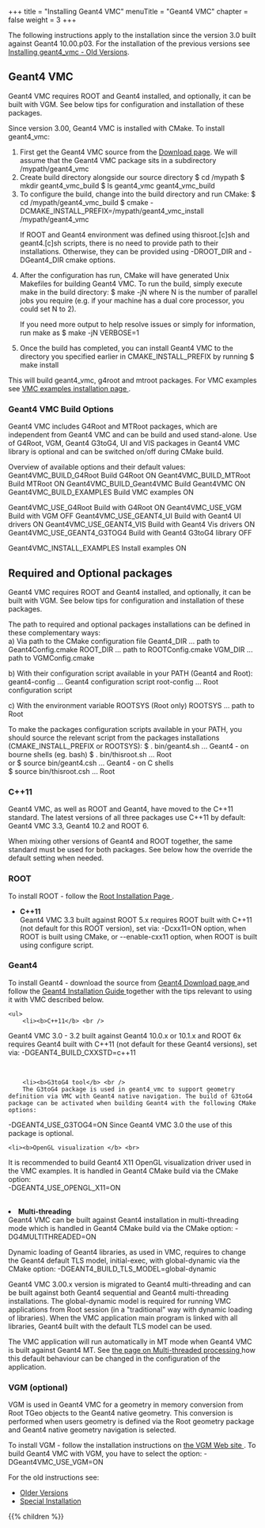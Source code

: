 +++
title = "Installing Geant4 VMC"
menuTitle = "Geant4 VMC"
chapter = false
weight = 3
+++

<p>
The following instructions apply to the installation since the version 3.0 built against Geant4 10.00.p03. For the installation of the previous versions see <a href="/drupal/content/installing-geant4vmc-old-versions"> Installing geant4_vmc - Old Versions</a>. 

<h2> Geant4 VMC </h2>

<p>
Geant4 VMC requires ROOT and Geant4 installed, and optionally, it can be built with VGM. See below tips for configuration and installation of these packages.
</p>
<p>
Since version 3.00, Geant4 VMC is installed with CMake. 
To install geant4_vmc:
<ol>
    <li> First get the Geant4 VMC source from the 
    <a href="/drupal/content/download-vmc">Download page</a>.
    We will assume that the Geant4 VMC package sits in a subdirectory
<bash>
/mypath/geant4_vmc
</bash>
    <li> Create build directory alongside our source directory
<bash>
$ cd /mypath
$ mkdir geant4_vmc_build
$ ls
 geant4_vmc geant4_vmc_build    
</bash>
    <li> To configure the build, change into the build directory and run CMake:
<bash>
$ cd /mypath/geant4_vmc_build 
$ cmake -DCMAKE_INSTALL_PREFIX=/mypath/geant4_vmc_install /mypath/geant4_vmc
</bash>
<p> If ROOT and Geant4 environment was defined using thisroot.&#91;c&#93;sh and geant4.&#91;c&#93;sh scripts, there is no need to provide path to their installations. Otherwise, they can be provided using -DROOT_DIR and -DGeant4_DIR cmake options.
</p>
   <li> After the configuration has run, CMake will have generated Unix Makefiles for building Geant4 VMC. To run the build, simply execute make in the build directory:
<bash>
$ make -jN
</bash>
where N is the number of parallel jobs you require (e.g. if your machine has a dual core processor, you could set N to 2).
<p>
If you need more output to help resolve issues or simply for information, run make as
<bash>
$ make -jN VERBOSE=1
</bash>

<li> Once the build has completed, you can install Geant4 VMC to the directory you specified earlier in CMAKE_INSTALL_PREFIX by running
<bash>
$ make install
</bash>
</ol>

This will build geant4_vmc, g4root and mtroot packages.
For VMC examples see <a href="http://root.cern.ch/drupal/content/installing-and-running-examples">  VMC examples installation page </a>.

<h3> Geant4 VMC Build Options </h3>

<p>
Geant4 VMC includes G4Root and MTRoot packages, which are independent from Geant4 VMC and can be build and used stand-alone. Use of G4Root, VGM, Geant4 G3toG4, UI and VIS packages in Geant4 VMC library is optional and can be switched on/off during CMake build.

<p>
Overview of available options and their default values:
<bash>
Geant4VMC_BUILD_G4Root       Build G4Root        ON
Geant4VMC_BUILD_MTRoot       Build MTRoot        ON
Geant4VMC_BUILD_Geant4VMC    Build Geant4VMC     ON
Geant4VMC_BUILD_EXAMPLES     Build VMC examples  ON

Geant4VMC_USE_G4Root         Build with G4Root                ON
Geant4VMC_USE_VGM            Build with VGM                   OFF
Geant4VMC_USE_GEANT4_UI      Build with Geant4 UI drivers     ON
Geant4VMC_USE_GEANT4_VIS     Build with Geant4 Vis drivers    ON
Geant4VMC_USE_GEANT4_G3TOG4  Build with Geant4 G3toG4 library OFF

Geant4VMC_INSTALL_EXAMPLES   Install examples    ON
</bash>

<h2> Required and Optional packages </h2>
<p>
Geant4 VMC requires ROOT and Geant4 installed, and optionally, it can be built with VGM. See below tips for configuration and installation of these packages.
</p>
<p>
The path to required and optional packages installations can be defined in these complementary ways:<br>
a) Via path to the CMake configuration file
<bash>
Geant4_DIR      ... path to Geant4Config.cmake
ROOT_DIR        ... path to ROOTConfig.cmake
VGM_DIR         ... path to VGMConfig.cmake
</bash>

b) With their configuration script available in your PATH (Geant4 and Root):
<bash>
geant4-config   ... Geant4 configuration script
root-config     ... Root configuration script
</bash> 

c) With the environment variable ROOTSYS (Root only)
<bash>
ROOTSYS         ... path to Root
</bash>

To make the packages configuration scripts available in your PATH, you should source the relevant script from the packages installations (CMAKE_INSTALL_PREFIX or ROOTSYS):
<bash>
$ . bin/geant4.sh          ... Geant4 - on bourne shells (eg. bash)
$ . bin/thisroot.sh        ... Root    
or
$ source bin/geant4.csh    ... Geant4 - on C shells  
$ source bin/thisroot.csh  ... Root
</bash>

<h3>C++11 </h3>
<p>
Geant4 VMC, as well as ROOT and Geant4, have moved to the C++11 standard. 
The latest versions of all three packages use C++11 by default:
Geant4 VMC 3.3, Geant4 10.2 and ROOT 6.
 <p>
When mixing other versions of Geant4 and ROOT together, the same standard must 
be used for both packages. See below how the override the default setting 
when needed.

<h3>ROOT </h3>
To install ROOT - follow the            
<a href="http://root.cern.ch/building-root">
Root Installation Page </a>. 
    <ul>
        <li><b>C++11</b> <br />
Geant4 VMC 3.3 built against ROOT 5.x requires ROOT built with C++11 
(not default for this ROOT version), set via:
<bash>
-Dcxx11=ON
</bash>
option, when ROOT is built using CMake, or
<bash>
--enable-cxx11
</bash>
option, when ROOT is built using configure script.
</ul>
<h3>Geant4 </h3> 
To install Geant4 - download the source from <a href="http://geant4.web.cern.ch/geant4/support/download.shtml"> Geant4 Download page </a> and follow the            
<a href="http://geant4.web.cern.ch/geant4/UserDocumentation/UsersGuides/InstallationGuide/html/index.html"> Geant4 Installation Guide </a> together with the tips relevant to using it with VMC described below. <br />

    <ul>
        <li><b>C++11</b> <br />
Geant4 VMC 3.0 - 3.2 built against Geant4 10.0.x or 10.1.x and ROOT 6x requires
Geant4 built with C++11 (not default for these Geant4 versions), set via:
<bash>
-DGEANT4_BUILD_CXXSTD=c++11
</bash>
</li><br>

        <li><b>G3toG4 tool</b> <br />
        The G3toG4 package is used in geant4_vmc to support geometry definition via VMC with Geant4 native navigation. The build of G3toG4 package can be activated when building Geant4 with the following CMake options:  
<bash>
-DGEANT4_USE_G3TOG4=ON
</bash>
Since Geant4 VMC 3.0 the use of this package is optional.
</li><br>

    <li><b>OpenGL visualization </b> <br>
It is recommended to build Geant4 X11 OpenGL visualization driver used in the VMC examples. It is handled in Geant4 CMake build via the CMake option:  
<bash>
-DGEANT4_USE_OPENGL_X11=ON
</bash>
</li><br>
    <li><b>Multi-threading </b> <br>
Geant4 VMC can be built against Geant4 installation in multi-threading mode which is handled in Geant4 CMake build via the CMake option: 
<bash>
-DG4MULTITHREADED=ON
</bash>

Dynamic loading of Geant4 libraries, as used in VMC, requires to change the Geant4 default TLS model, initial-exec, with global-dynamic via the CMake option: 
<bash>
-DGEANT4_BUILD_TLS_MODEL=global-dynamic
</bash>

<p>
Geant4 VMC 3.00.x version is migrated to Geant4 multi-threading
and can be built against both Geant4 sequential and Geant4 multi-threading installations. The global-dynamic model is required for
running VMC applications from Root session (in a "traditional" way 
with dynamic loading of libraries). When the VMC application main
program is linked with all libraries, Geant4 built with the default TLS model can be used.
</p>

<p>
The VMC application will run automatically in MT mode when Geant4 VMC is built against Geant4 MT. See <a href="https://root.cern.ch/multi-threaded-processing"> the page on Multi-threaded processing </a> how this default behaviour can be changed in the configuration of the application. 
</li>
</ul>

<h3> VGM (optional) </h3>

<p> VGM is used in Geant4 VMC for a geometry in memory conversion from Root TGeo objects to the Geant4 native geometry. This conversion is performed when users geometry is defined via the Root geometry package
and  Geant4 native geometry navigation is selected. 

<p> To install VGM - follow the installation instructions on  <a href="http://ivana.home.cern.ch/ivana/VGM.html"> the VGM Web site </a>.
To build Geant4 VMC with VGM, you have to select the option:
<bash>
-DGeant4VMC_USE_VGM=ON
</bash>

For the old instructions see:

- [Older Versions](geant4_vmc-old)
- [Special Installation](special-installations)

{{% children  %}}
